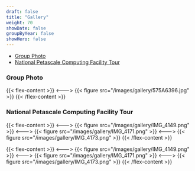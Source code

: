 ```yaml
---
draft: false
title: "Gallery"
weight: 70
showDate: false
groupByYear: false
showHero: false
---
```


- [Group Photo](#group-photo)
- [National Petascale Computing Facility Tour](#national-petascale-computing-facility-tour)

### Group Photo

{{< flex-content >}}
<--->
{{< figure src="/images/gallery/575A6396.jpg" >}}
{{< /flex-content >}}

### National Petascale Computing Facility Tour

{{< flex-content >}}
<--->
{{< figure src="/images/gallery/IMG_4149.png" >}}
<--->
{{< figure src="/images/gallery/IMG_4171.png" >}}
<--->
{{< figure src="/images/gallery/IMG_4173.png" >}}
{{< /flex-content >}}

{{< flex-content >}}
<--->
{{< figure src="/images/gallery/IMG_4149.png" >}}
<--->
{{< figure src="/images/gallery/IMG_4171.png" >}}
<--->
{{< figure src="/images/gallery/IMG_4173.png" >}}
{{< /flex-content >}}
